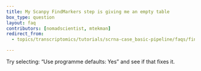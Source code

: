 ```yaml
---
title: My Scanpy FindMarkers step is giving me an empty table
box_type: question
layout: faq
contributors: [nomadscientist, mtekman]
redirect_from:
  - topics/transcriptomics/tutorials/scrna-case_basic-pipeline/faqs/findmarkers_empty

---
```


Try selecting: “Use programme defaults: Yes” and see if that fixes it.
